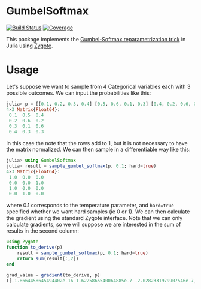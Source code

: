 # GumbelSoftmax

[![Build Status](https://github.com/arnauqb/GumbelSoftmax.jl/actions/workflows/CI.yml/badge.svg?branch=main)](https://github.com/arnauqb/GumbelSoftmax.jl/actions/workflows/CI.yml?query=branch%3Amain)
[![Coverage](https://codecov.io/gh/arnauqb/GumbelSoftmax.jl/branch/main/graph/badge.svg)](https://codecov.io/gh/arnauqb/GumbelSoftmax.jl)

This package implements the [Gumbel-Softmax reparametrization trick](https://arxiv.org/abs/1611.01144) in Julia using [Zygote](https://github.com/FluxML/Zygote.jl).

# Usage

Let's suppose we want to sample from 4 Categorical variables each with 3 possible outcomes. We can input the probabilities like this:

```julia
julia> p = [[0.1, 0.2, 0.3, 0.4] [0.5, 0.6, 0.1, 0.3] [0.4, 0.2, 0.6, 0.3]]
4×3 Matrix{Float64}:
 0.1  0.5  0.4
 0.2  0.6  0.2
 0.3  0.1  0.6
 0.4  0.3  0.3
```
In this case the note that the rows add to 1, but it is not necessary to have the matrix normalized. We can then sample in a differentiable way like this:

```julia
julia> using GumbelSoftmax
julia> result = sample_gumbel_softmax(p, 0.1; hard=true)
4×3 Matrix{Float64}:
 1.0  0.0  0.0
 0.0  0.0  1.0
 1.0  0.0  0.0
 0.0  1.0  0.0
 ```
 where 0.1 corresponds to the temperature parameter, and `hard=true` specified whether we want hard samples (ie 0 or 1). We can then calculate the gradient using the standard Zygote interface. Note that we can only calculate gradients, so we will suppose we are interested in the sum of results in the second column:

```julia
using Zygote
function to_derive(p)
    result = sample_gumbel_softmax(p, 0.1; hard=true)
    return sum(result[:,2])
end

grad_value = gradient(to_derive, p)
([-1.8664458645494402e-16 1.6225865540064885e-7 -2.0282331979907546e-7; -2.152607762114983e-16 8.83806125520096e-11 -2.651416223952525e-10; -9.333173809814049e-18 5.633448015616505e-9 -9.38907997936165e-10; -1.1976417933816025e-8 0.009956664887966756 -0.009956648919416302],)
```


